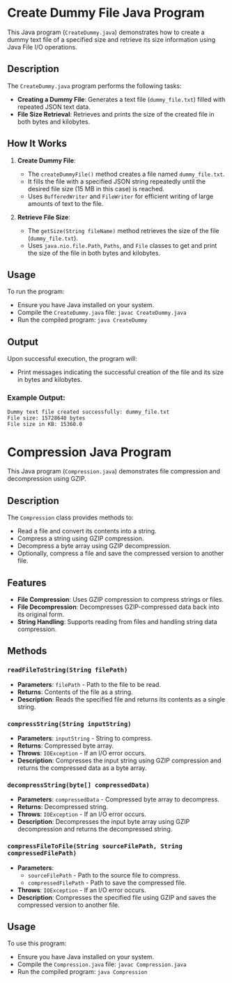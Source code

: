# Create Dummy File Java Program

This Java program (`CreateDummy.java`) demonstrates how to create a dummy text file of a specified size and retrieve its size information using Java File I/O operations.

## Description

The `CreateDummy.java` program performs the following tasks:
- **Creating a Dummy File**: Generates a text file (`dummy_file.txt`) filled with repeated JSON text data.
- **File Size Retrieval**: Retrieves and prints the size of the created file in both bytes and kilobytes.

## How It Works

1. **Create Dummy File**:
   - The `createDummyFile()` method creates a file named `dummy_file.txt`.
   - It fills the file with a specified JSON string repeatedly until the desired file size (15 MB in this case) is reached.
   - Uses `BufferedWriter` and `FileWriter` for efficient writing of large amounts of text to the file.

2. **Retrieve File Size**:
   - The `getSize(String fileName)` method retrieves the size of the file (`dummy_file.txt`).
   - Uses `java.nio.file.Path`, `Paths`, and `File` classes to get and print the size of the file in both bytes and kilobytes.

## Usage

To run the program:
- Ensure you have Java installed on your system.
- Compile the `CreateDummy.java` file: `javac CreateDummy.java`
- Run the compiled program: `java CreateDummy`

## Output

Upon successful execution, the program will:
- Print messages indicating the successful creation of the file and its size in bytes and kilobytes.

### Example Output:
```
Dummy text file created successfully: dummy_file.txt
File size: 15728640 bytes
File size in KB: 15360.0
```



# Compression Java Program

This Java program (`Compression.java`) demonstrates file compression and decompression using GZIP.

## Description

The `Compression` class provides methods to:
- Read a file and convert its contents into a string.
- Compress a string using GZIP compression.
- Decompress a byte array using GZIP decompression.
- Optionally, compress a file and save the compressed version to another file.

## Features

- **File Compression**: Uses GZIP compression to compress strings or files.
- **File Decompression**: Decompresses GZIP-compressed data back into its original form.
- **String Handling**: Supports reading from files and handling string data compression.

## Methods

### `readFileToString(String filePath)`

- **Parameters**: `filePath` - Path to the file to be read.
- **Returns**: Contents of the file as a string.
- **Description**: Reads the specified file and returns its contents as a single string.

### `compressString(String inputString)`

- **Parameters**: `inputString` - String to compress.
- **Returns**: Compressed byte array.
- **Throws**: `IOException` - If an I/O error occurs.
- **Description**: Compresses the input string using GZIP compression and returns the compressed data as a byte array.

### `decompressString(byte[] compressedData)`

- **Parameters**: `compressedData` - Compressed byte array to decompress.
- **Returns**: Decompressed string.
- **Throws**: `IOException` - If an I/O error occurs.
- **Description**: Decompresses the input byte array using GZIP decompression and returns the decompressed string.

### `compressFileToFile(String sourceFilePath, String compressedFilePath)`

- **Parameters**:
  - `sourceFilePath` - Path to the source file to compress.
  - `compressedFilePath` - Path to save the compressed file.
- **Throws**: `IOException` - If an I/O error occurs.
- **Description**: Compresses the specified file using GZIP and saves the compressed version to another file.

## Usage

To use this program:
- Ensure you have Java installed on your system.
- Compile the `Compression.java` file: `javac Compression.java`
- Run the compiled program: `java Compression`



